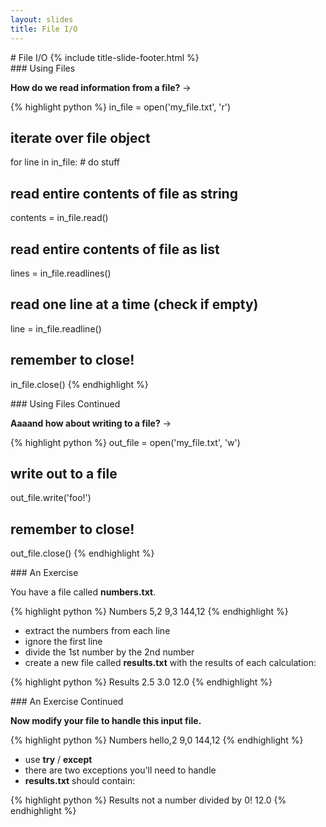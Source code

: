 ```yaml
---
layout: slides
title: File I/O 
---
```

<section markdown="block" class="title-slide">
# File I/O
{% include title-slide-footer.html %}
</section>

<section markdown="block">
### Using Files

__How do we read information from a file?__ &rarr;

<div class="incremental" markdown="block">
{% highlight python %}
in_file = open('my_file.txt', 'r')

# iterate over file object
for line in in_file:
	# do stuff

# read entire contents of file as string
contents = in_file.read()

# read entire contents of file as list
lines = in_file.readlines()

# read one line at a time (check if empty)
line = in_file.readline()

# remember to close!
in_file.close()
{% endhighlight %}
</div>
</section>

<section markdown="block">
### Using Files Continued

__Aaaand how about writing to a file?__ &rarr;

<div class="incremental" markdown="block">

{% highlight python %}
out_file = open('my_file.txt', 'w')

# write out to a file
out_file.write('foo!')

# remember to close!
out_file.close()
{% endhighlight %}

</div>
</section>

<section markdown="block">
### An Exercise

You have a file called __numbers.txt__.

{% highlight python %}
Numbers
5,2
9,3
144,12
{% endhighlight %}

* extract the numbers from each line
* ignore the first line
* divide the 1st number by the 2nd number
* create a new file called __results.txt__ with the results of each calculation:

{% highlight python %}
Results
2.5
3.0
12.0
{% endhighlight %}
</section>


<section markdown="block">
### An Exercise Continued

__Now modify your file to handle this input file.__

{% highlight python %}
Numbers
hello,2
9,0
144,12
{% endhighlight %}

* use __try__ / __except__ 
* there are two exceptions you'll need to handle
* __results.txt__ should contain:

{% highlight python %}
Results
not a number
divided by 0!
12.0
{% endhighlight %}

</section>
